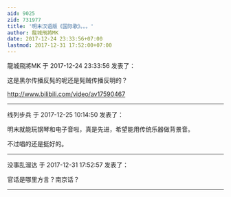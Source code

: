 ```yaml
---
aid: 9025
zid: 731977
title: '明末汉语版《国际歌》。。。'
author: 龍城飛將MK
date: 2017-12-24 23:33:56+07:00
lastmod: 2017-12-31 17:52:00+07:00
---
```


龍城飛將MK 于 2017-12-24 23:33:56 发表了：

这是黑尔传播反髡的呢还是髡贼传播反明的？

http://www.bilibili.com/video/av17590467

---------

线列步兵 于 2017-12-25 10:14:50 发表了：

明末就能玩钢琴和电子音啦，真是先进，希望能用传统乐器做背景音。

不过唱的还是挺好的。

---------

没事乱溜达 于 2017-12-31 17:52:57 发表了：

官话是哪里方言？南京话？

---------

